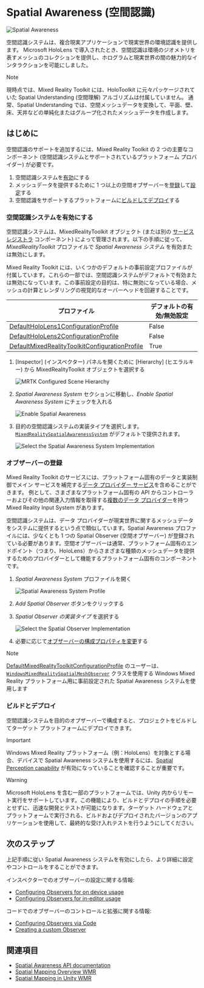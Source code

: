 # Spatial Awareness (空間認識)

![Spatial Awareness](../../Documentation/Images/SpatialAwareness/MRTK_SpatialAwareness_Main.png)

空間認識システムは、複合現実アプリケーションで現実世界の環境認識を提供します。 Microsoft HoloLens で導入されたとき、空間認識は環境のジオメトリを表すメッシュのコレクションを提供し、ホログラムと現実世界の間の魅力的なインタラクションを可能にしました。

> [!NOTE]
> 現時点では、Mixed Reality Toolkit には、HoloToolkit に元々パッケージされていた Spatial Understanding (空間理解) アルゴリズムは付属していません。 通常、Spatial Understanding では、空間メッシュデータを変換して、平面、壁、床、天井などの単純化またはグループ化されたメッシュデータを作成します。

## はじめに

空間認識のサポートを追加するには、Mixed Reality Toolkit の 2 つの主要なコンポーネント (空間認識システムとサポートされているプラットフォーム プロバイダー) が必要です。

1. 空間認識システムを[有効](#空間認識システムを有効にする)にする
2. メッシュデータを提供するために 1 つ以上の空間オブザーバーを[登録](#オブザーバーの登録)して[設定](ConfiguringSpatialAwarenessMeshObserver.md)する
3. 空間認識をサポートするプラットフォームに[ビルドしてデプロイ](#ビルドとデプロイ)する

### 空間認識システムを有効にする

空間認識システムは、MixedRealityToolkit オブジェクト (または別の [サービス レジストラ](xref:Microsoft.MixedReality.Toolkit.IMixedRealityServiceRegistrar) コンポーネント) によって管理されます。以下の手順に従って、*MixedRealityToolkit* プロファイルで *Spatial Awareness システム* を有効または無効にします。

Mixed Reality Toolkit には、いくつかのデフォルトの事前設定プロファイルが付属しています。これらの一部では、空間認識システムがデフォルトで有効または無効になっています。この事前設定の目的は、特に無効になっている場合、メッシュの計算とレンダリングの視覚的なオーバーヘッドを回避することです。

| プロファイル | デフォルトの有効/無効設定 |
| --- | --- |
| [DefaultHoloLens1ConfigurationProfile](https://github.com/microsoft/MixedRealityToolkit-Unity/blob/mrtk_development/Assets/MixedRealityToolkit.SDK/Profiles/HoloLens1/DefaultHoloLens1ConfigurationProfile.asset) | False |
| [DefaultHoloLens2ConfigurationProfile](https://github.com/microsoft/MixedRealityToolkit-Unity/blob/mrtk_development/Assets/MixedRealityToolkit.SDK/Profiles/HoloLens2/DefaultHoloLens2ConfigurationProfile.asset) | False |
| [DefaultMixedRealityToolkitConfigurationProfile](https://github.com/microsoft/MixedRealityToolkit-Unity/blob/mrtk_development/Assets/MixedRealityToolkit.SDK/Profiles/DefaultMixedRealityToolkitConfigurationProfile.asset) | True |

1. [Inspector] (インスペクター) パネルを開くために [Hierarchy] (ヒエラルキー) から MixedRealityToolkit オブジェクトを選択する

    ![MRTK Configured Scene Hierarchy](../../Documentation/Images/MRTK_ConfiguredHierarchy.png)

1. *Spatial Awareness System* セクションに移動し、*Enable Spatial Awareness System* にチェックを入れる

    ![Enable Spatial Awareness](../../Documentation/Images/SpatialAwareness/MRTKConfig_SpatialAwareness.png)

1. 目的の空間認識システムの実装タイプを選択します。 [`MixedRealitySpatialAwarenessSystem`](xref:Microsoft.MixedReality.Toolkit.SpatialAwareness.MixedRealitySpatialAwarenessSystem) がデフォルトで提供されます。

    ![Select the Spatial Awareness System Implementation](../../Documentation/Images/SpatialAwareness/SpatialAwarenessSelectSystemType.png)

### オブザーバーの登録

Mixed Reality Toolkit のサービスには、プラットフォーム固有のデータと実装制御でメイン サービスを補完する[データ プロバイダー サービス](../Architecture/SystemsExtensionsProviders.md)を含めることができます。 例として、さまざまなプラットフォーム固有の API からコントローラーおよびその他の関連入力情報を取得する[複数のデータ プロバイダー](../Input/InputProviders.md)を持つ Mixed Reality Input System があります。

空間認識システムは、データ プロバイダーが現実世界に関するメッシュデータをシステムに提供するという点で類似しています。Spatial Awareness プロファイルには、少なくとも 1 つの Spatial Observer (空間オブザーバー) が登録されている必要があります。空間オブザーバーは通常、プラットフォーム固有のエンドポイント（つまり、HoloLens）からさまざまな種類のメッシュデータを提供するためのプロバイダーとして機能するプラットフォーム固有のコンポーネントです。

1. *Spatial Awareness System* プロファイルを開く

    ![Spatial Awareness System Profile](../../Documentation/Images/SpatialAwareness/SpatialAwarenessProfile.png)

1. *Add Spatial Observer* ボタンをクリックする
1. *Spatial Observer の実装タイプ* を選択する

    ![Select the Spatial Observer Implementation](../../Documentation/Images/SpatialAwareness/SpatialAwarenessSelectObserver.png)

1. 必要に応じて[オブザーバーの構成プロパティを変更](ConfiguringSpatialAwarenessMeshObserver.md)する

> [!NOTE]
> [DefaultMixedRealityToolkitConfigurationProfile](https://github.com/microsoft/MixedRealityToolkit-Unity/blob/mrtk_development/Assets/MixedRealityToolkit.SDK/Profiles/DefaultMixedRealityToolkitConfigurationProfile.asset) のユーザーは、[`WindowsMixedRealitySpatialMeshObserver`](xref:Microsoft.MixedReality.Toolkit.WindowsMixedReality.SpatialAwareness.WindowsMixedRealitySpatialMeshObserver) クラスを使用する Windows Mixed Reality プラットフォーム用に事前設定された Spatial Awareness システムを使用します

### ビルドとデプロイ

空間認識システムを目的のオブザーバーで構成すると、プロジェクトをビルドしてターゲット プラットフォームにデプロイできます。

> [!IMPORTANT]
> Windows Mixed Reality プラットフォーム（例：HoloLens）を対象とする場合、デバイスで Spatial Awareness システムを使用するには、[Spatial Perception capability](https://docs.microsoft.com/windows/mixed-reality/spatial-mapping-in-unity) が有効になっていることを確認することが重要です。

> [!WARNING]
> Microsoft HoloLens を含む一部のプラットフォームでは、Unity 内からリモート実行をサポートしています。この機能により、ビルドとデプロイの手順を必要とせずに、迅速な開発とテストが可能になります。ターゲット ハードウェアとプラットフォームで実行される、ビルドおよびデプロイされたバージョンのアプリケーションを使用して、最終的な受け入れテストを行うようにしてください。

## 次のステップ

上記手順に従い Spatial Awareness システムを有効にしたら、より詳細に設定やコントロールをすることができます。

インスペクターでのオブザーバーの設定に関する情報:

- [Configuring Observers for on device usage](ConfiguringSpatialAwarenessMeshObserver.md)
- [Configuring Observers for in-editor usage](SpatialObjectMeshObserver.md)

コードでのオブザーバーのコントロールと拡張に関する情報:

- [Configuring Observers via Code](UsageGuide.md)
- [Creating a custom Observer](CreateDataProvider.md)

## 関連項目

- [Spatial Awareness API documentation](xref:Microsoft.MixedReality.Toolkit.SpatialAwareness)
- [Spatial Mapping Overview WMR](https://docs.microsoft.com/windows/mixed-reality/spatial-mapping)
- [Spatial Mapping in Unity WMR](https://docs.microsoft.com/windows/mixed-reality/spatial-mapping-in-unity)
